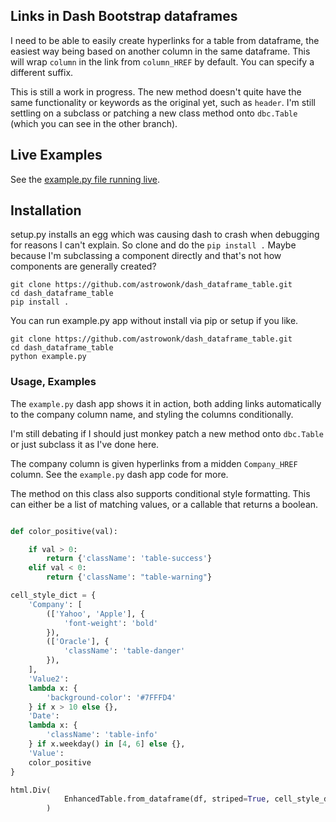 
## Links in Dash Bootstrap dataframes

I need to be able to easily create hyperlinks for a table from dataframe, the easiest way being based on another column in the same dataframe. This will wrap `column` in the link from `column_HREF` by default. You can specify a different suffix.

This is still a work in progress. The new method doesn't quite have the same functionality or keywords as the original yet, such as `header`. I'm still settling on a subclass or patching a new class method onto `dbc.Table` (which you can see in the other branch).

## Live Examples

See the [example.py file running live](https://marcoshuerta.com/dash/table_example/).

## Installation

setup.py installs an egg which was causing dash to crash when debugging for reasons I can't explain. So clone and do the `pip install .` Maybe because I'm subclassing a component directly and that's not how components are generally created?

```
git clone https://github.com/astrowonk/dash_dataframe_table.git
cd dash_dataframe_table
pip install .
```

You can run example.py app without install via pip or setup if you like.

```
git clone https://github.com/astrowonk/dash_dataframe_table.git
cd dash_dataframe_table
python example.py
```


### Usage, Examples

The `example.py` dash app shows it in action, both adding links automatically to the company column name, and styling the columns conditionally.

I'm still debating if I should just monkey patch a new method onto `dbc.Table` or just subclass it as I've done here.

The company column is given hyperlinks from a midden `Company_HREF` column. See the `example.py` dash app code for more.

The method on this class also supports conditional style formatting. This can either be a list of matching values, or a callable that returns a boolean. 

```python

def color_positive(val):

    if val > 0:
        return {'className': 'table-success'}
    elif val < 0:
        return {'className': "table-warning"}

cell_style_dict = {
    'Company': [
        (['Yahoo', 'Apple'], {
            'font-weight': 'bold'
        }),
        (['Oracle'], {
            'className': 'table-danger'
        }),
    ],
    'Value2':
    lambda x: {
        'background-color': '#7FFFD4'
    } if x > 10 else {},
    'Date':
    lambda x: {
        'className': 'table-info'
    } if x.weekday() in [4, 6] else {},
    'Value':
    color_positive
}

html.Div(
            EnhancedTable.from_dataframe(df, striped=True, cell_style_dict=my_style_dict)
        )
```

